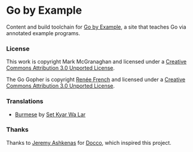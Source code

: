 # Go by Example

Content and build toolchain for [Go by Example](https://gobyexample.com),
a site that teaches Go via annotated example programs.

### License

This work is copyright Mark McGranaghan and licensed under a
[Creative Commons Attribution 3.0 Unported License](http://creativecommons.org/licenses/by/3.0/).

The Go Gopher is copyright [Renée French](https://reneefrench.blogspot.com/) and licensed under a
[Creative Commons Attribution 3.0 Unported License](http://creativecommons.org/licenses/by/3.0/).

### Translations

* [Burmese](https://setkyar.github.io/gobyexample) by [Set Kyar Wa Lar](https://github.com/setkyar/gobyexample)

### Thanks

Thanks to [Jeremy Ashkenas](https://github.com/jashkenas)
for [Docco](http://jashkenas.github.io/docco/), which
inspired this project.
